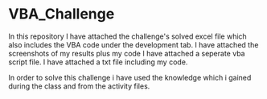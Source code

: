 # VBA_Challenge

In this repository I have attached the challenge's solved excel file which also includes the VBA code under the development tab.
I have attached the screenshots of my results plus my code
I have attached a seperate vba script file.
I have attached a txt file including my code.

In order to solve this challenge i have used the knowledge which i gained during the class and from the activity files. 
 
